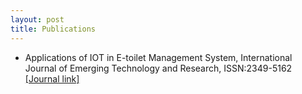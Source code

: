 ```yaml
---
layout: post
title: Publications
---
```


* Applications of IOT in E-toilet Management System, International Journal of Emerging Technology and Research, ISSN:2349-5162 <a href="https://www.jetir.org/view?paper=JETIR2109040">
[Journal link]
</a>
